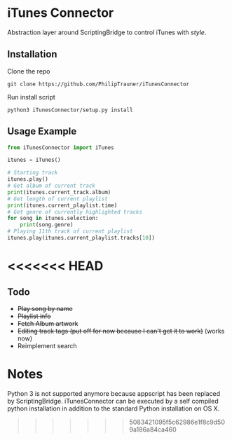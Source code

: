 # iTunes Connector
Abstraction layer around ScriptingBridge to control iTunes with *style*.

## Installation
Clone the repo
```
git clone https://github.com/PhilipTrauner/iTunesConnector
```

Run install script
```
python3 iTunesConnector/setup.py install
```

## Usage Example
```python
from iTunesConnector import iTunes

itunes = iTunes()

# Starting track
itunes.play()
# Get album of current track
print(itunes.current_track.album)
# Get length of current playlist
print(itunes.current_playlist.time)
# Get genre of currently highlighted tracks
for song in itunes.selection:
	print(song.genre)
# Playing 11th track of current playlist
itunes.play(itunes.current_playlist.tracks[10])
```


<<<<<<< HEAD
=======
## Todo
* ~~Play song by name~~
* ~~Playlist info~~
* ~~Fetch Album artwork~~
* ~~Editing track tags (put off for now because I can't get it to work)~~ (works now)
* Reimplement search


# Notes
Python 3 is not supported anymore because appscript has been replaced by ScriptingBridge.
iTunesConnector can be executed by a self compiled python installation in addition to the standard Python installation on OS X. 

>>>>>>> 5083421095f5c62986e1f8c9d509a186a84ca460


